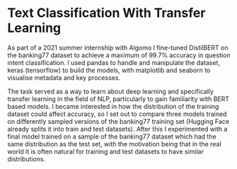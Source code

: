 # Text Classification With Transfer Learning

As part of a 2021 summer internship with Algomo I fine-tuned DistilBERT on the banking77 dataset to achieve a maximum of 99.7% accuracy in question intent classification. I used pandas to handle and manipulate the dataset, keras (tensorflow) to build the models, with matplotlib and seaborn to visualise metadata and key processes.

The task served as a way to learn about deep learning and specifically transfer learning in the field of NLP, particularly to gain familiarity with BERT based models. I became interested in how the distribution of the training dataset could affect accuracy, so I set out to compare three models trained on differently sampled versions of the banking77 training set (Hugging Face already splits it into train and test datasets). After this I experimented with a final model trained on a sample of the banking77 dataset which had the same distribution as the test set, with the motivation being that in the real world it is often natural for training and test datasets to have similar distributions.
